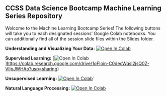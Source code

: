 ## CCSS Data Science Bootcamp Machine Learning Series Repository

Welcome to the Machine Learning Bootcamp Series! The following buttons will take you to each designated sessions’ Google Colab notebooks. You can additionally find all of the session slide files within the Slides folder. 

**Understanding and Visualizing Your Data:** [![Open In Colab](https://colab.research.google.com/assets/colab-badge.svg)](https://colab.research.google.com/drive/1Tj2dRofpZ2Nj5zojOWsKVKJ9tr2GxbgR?usp=sharing)

**Supervised Learning:** [![Open In Colab](https://colab.research.google.com/assets/colab-badge.svg)]https://colab.research.google.com/drive/1oFIoin-C0decWqsl2jsQ0Z-VlIpJWHAo?usp=sharing)

**Unsupervised Learning:** [![Open In Colab](https://colab.research.google.com/assets/colab-badge.svg)](https://drive.google.com/file/d/19AWQcNU_VESzXK30gwTEtCNcfGdAF8cp/view?usp=sharing)`

**Natural Language Processing:** [![Open In Colab](https://colab.research.google.com/assets/colab-badge.svg)](https://colab.research.google.com/drive/1VwetZHUP75JI6rKcmKI26skQaJ2J-zvR?usp=sharing)